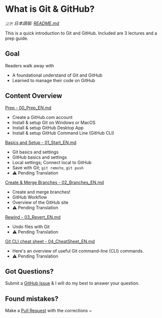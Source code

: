 # What is Git & GitHub?

_🇯🇵 日本語版: [README.md](README.md)_

This is a quick introduction to Git and GitHub.
Included are 3 lectures and a prep guide.

## Goal
Readers walk away with
* A foundational understand of Git and GitHub
* Learned to manage their code on GitHub

## Content Overview
[Prep - 00_Prep_EN.md](00_Prep_EN.md)
* Create a GitHub.com account
* Install & setup Git on Windows or MacOS
* Install & setup GitHub Desktop App
* Install & setup GitHub Command Line (GitHub CLI)

[Basics and Setup - 01_Start_EN.md](01_Start_EN.md)
* Git basics and settings
* GitHub basics and settings
* Local settings; Connect local to GitHub
* Save with Git; `git remote`, `git push`
* ⚠️ Pending Translation

[Create & Merge Branches - 02_Branches_EN.md](02_Branches_EN.md)
* Create and merge branches!
* GitHub Workflow
* Overview of the GitHub site
* ⚠️ Pending Translation

[Rewind - 03_Revert_EN.md](03_Revert_EN.md)
* Undo files with Git
* ⚠️ Pending Translation

[Git CLI cheat sheet - 04_CheatSheet_EN.md](04_CheatSheet_EN.md)
* Here's an overview of useful Git command-line (CLI) commands.
* ⚠️ Pending Translation

## Got Questions?
Submit a [GitHub Issue](https://github.com/ahandsel/Git_GitHub_Slides/issues) & I will do my best to answer your question.

## Found mistakes?
Make a [Pull Request](https://docs.github.com/en/pull-requests/collaborating-with-pull-requests/proposing-changes-to-your-work-with-pull-requests/creating-a-pull-request) with the corrections ~
